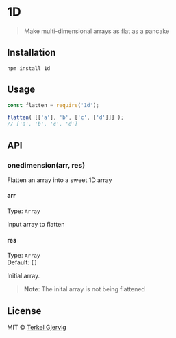 # 1D

> Make multi-dimensional arrays as flat as a pancake


## Installation

```
npm install 1d
```


## Usage

```js
const flatten = require('1d');

flatten( [['a'], 'b', ['c', ['d']]] );
// ['a', 'b', 'c', 'd']
```


## API

### onedimension(arr, res)

Flatten an array into a sweet 1D array

#### arr

Type: `Array`

Input array to flatten

#### res

Type: `Array`<br>
Default: `[]`

Initial array.

> **Note**: The inital array is not being flattened


## License

MIT © [Terkel Gjervig](https://terkel.com)
